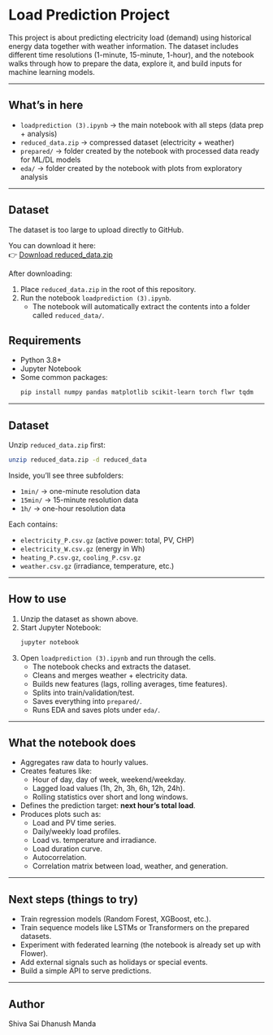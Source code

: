 
# Load Prediction Project

This project is about predicting electricity load (demand) using historical energy data together with weather information. The dataset includes different time resolutions (1-minute, 15-minute, 1-hour), and the notebook walks through how to prepare the data, explore it, and build inputs for machine learning models.

---

## What’s in here

- `loadprediction (3).ipynb` → the main notebook with all steps (data prep + analysis)  
- `reduced_data.zip` → compressed dataset (electricity + weather)  
- `prepared/` → folder created by the notebook with processed data ready for ML/DL models  
- `eda/` → folder created by the notebook with plots from exploratory analysis  

---
## Dataset

The dataset is too large to upload directly to GitHub.  

You can download it here:  
👉 [Download reduced_data.zip](https://drive.google.com/file/d/18OBecFxsV4fNe_AQjc8Kjhm7OzQsSRBl/view?usp=drive_link)  

After downloading:  
1. Place `reduced_data.zip` in the root of this repository.  
2. Run the notebook `loadprediction (3).ipynb`.  
   - The notebook will automatically extract the contents into a folder called `reduced_data/`.  
   
## Requirements

- Python 3.8+  
- Jupyter Notebook  
- Some common packages:  
  ```bash
  pip install numpy pandas matplotlib scikit-learn torch flwr tqdm
  ```

---

## Dataset

Unzip `reduced_data.zip` first:

```bash
unzip reduced_data.zip -d reduced_data
```

Inside, you’ll see three subfolders:  

- `1min/` → one-minute resolution data  
- `15min/` → 15-minute resolution data  
- `1h/` → one-hour resolution data  

Each contains:  
- `electricity_P.csv.gz` (active power: total, PV, CHP)  
- `electricity_W.csv.gz` (energy in Wh)  
- `heating_P.csv.gz`, `cooling_P.csv.gz`  
- `weather.csv.gz` (irradiance, temperature, etc.)  

---

## How to use

1. Unzip the dataset as shown above.  
2. Start Jupyter Notebook:  
   ```bash
   jupyter notebook
   ```  
3. Open `loadprediction (3).ipynb` and run through the cells.  
   - The notebook checks and extracts the dataset.  
   - Cleans and merges weather + electricity data.  
   - Builds new features (lags, rolling averages, time features).  
   - Splits into train/validation/test.  
   - Saves everything into `prepared/`.  
   - Runs EDA and saves plots under `eda/`.  

---

## What the notebook does

- Aggregates raw data to hourly values.  
- Creates features like:
  - Hour of day, day of week, weekend/weekday.  
  - Lagged load values (1h, 2h, 3h, 6h, 12h, 24h).  
  - Rolling statistics over short and long windows.  
- Defines the prediction target: **next hour’s total load**.  
- Produces plots such as:
  - Load and PV time series.  
  - Daily/weekly load profiles.  
  - Load vs. temperature and irradiance.  
  - Load duration curve.  
  - Autocorrelation.  
  - Correlation matrix between load, weather, and generation.  

---

## Next steps (things to try)

- Train regression models (Random Forest, XGBoost, etc.).  
- Train sequence models like LSTMs or Transformers on the prepared datasets.  
- Experiment with federated learning (the notebook is already set up with Flower).  
- Add external signals such as holidays or special events.  
- Build a simple API to serve predictions.  

---

## Author

Shiva Sai Dhanush Manda  
